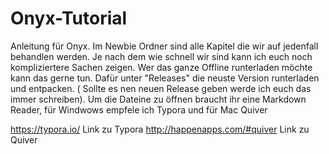 # Onyx-Tutorial

Anleitung für Onyx. Im Newbie Ordner sind alle Kapitel die wir auf jedenfall behandlen werden. Je nach dem wie schnell wir sind kann ich euch noch kompliziertere Sachen zeigen. 
Wer das ganze Offline runterladen möchte kann das gerne tun. Dafür unter "Releases" die neuste Version runterladen und entpacken. ( Sollte es nen neuen Release geben werde ich euch das immer schreiben). Um die Dateine zu öffnen braucht ihr eine Markdown Reader, für Windwows empfele ich Typora und für Mac Quiver

https://typora.io/ Link zu Typora
http://happenapps.com/#quiver Link zu Quiver
